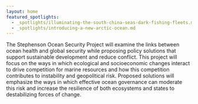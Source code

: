 ```yaml
---
layout: home
featured_spotlights:
  - _spotlights/illuminating-the-south-china-seas-dark-fishing-fleets.md
  - _spotlights/introducing-a-new-arctic-ocean.md
---
```


The Stephenson Ocean Security Project will examine the links between ocean health and global security while proposing policy solutions that support sustainable development and reduce conflict. This project will focus on the ways in which ecological and socioeconomic changes interact to drive competition for marine resources and how this competition contributes to instability and geopolitical risk. Proposed solutions will emphasize the ways in which effective ocean governance can moderate this risk and increase the resilience of both ecosystems and states to destabilizing forces of change.
